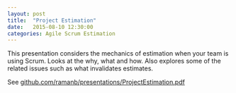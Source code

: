 ```yaml
---
layout: post
title:  "Project Estimation"
date:   2015-08-10 12:30:00
categories: Agile Scrum Estimation
---
```


This presentation considers the mechanics of estimation when your team is using Scrum.
Looks at the why, what and how.
Also explores some of the related issues such as what invalidates estimates.

See [github.com/ramanb/presentations/ProjectEstimation.pdf](https://github.com/ramanb/presentations/blob/master/ProjectEstimation.pdf)
